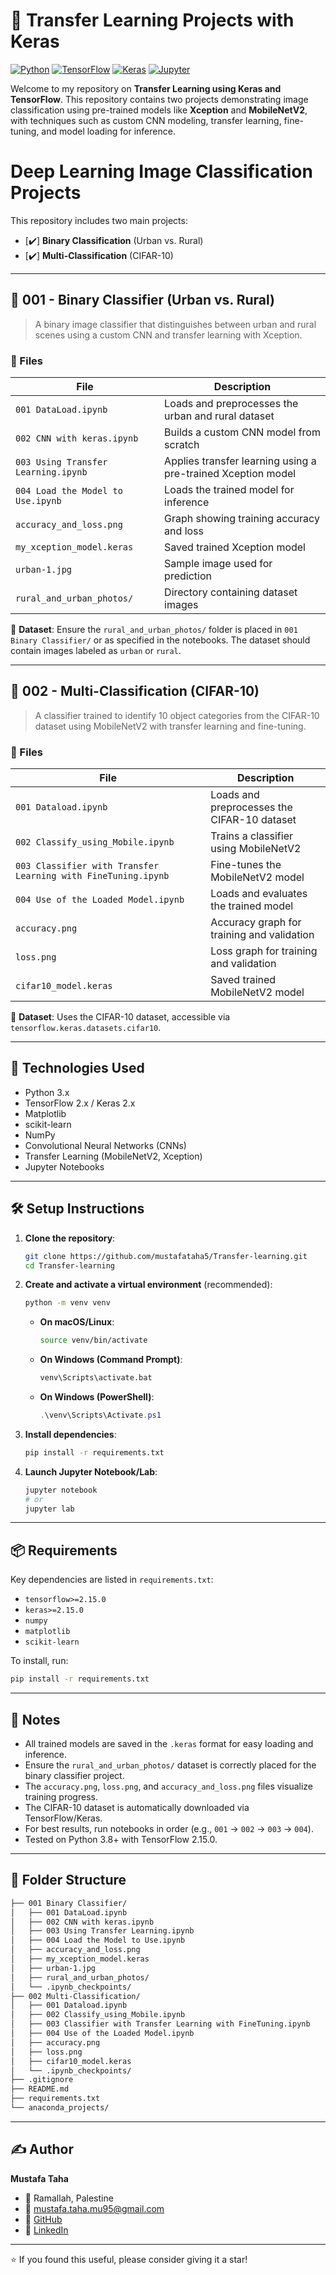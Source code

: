 # 🧠 Transfer Learning Projects with Keras

[![Python](https://img.shields.io/badge/Python-3.x-blue.svg?style=flat&logo=python&logoColor=white)](https://www.python.org/)
[![TensorFlow](https://img.shields.io/badge/TensorFlow-2.x-orange.svg?style=flat&logo=tensorflow&logoColor=white)](https://www.tensorflow.org/)
[![Keras](https://img.shields.io/badge/Keras-2.x-red.svg?style=flat&logo=keras&logoColor=white)](https://keras.io/)
[![Jupyter](https://img.shields.io/badge/Jupyter-Notebook-orange.svg?style=flat&logo=jupyter&logoColor=white)](https://jupyter.org/)

Welcome to my repository on **Transfer Learning using Keras and TensorFlow**. This repository contains two projects demonstrating image classification using pre-trained models like **Xception** and **MobileNetV2**, with techniques such as custom CNN modeling, transfer learning, fine-tuning, and model loading for inference.

# Deep Learning Image Classification Projects

This repository includes two main projects:

- [✔️] **Binary Classification** (Urban vs. Rural)
- [✔️] **Multi-Classification** (CIFAR-10)

---

## 🧠 001 - Binary Classifier (Urban vs. Rural)

> A binary image classifier that distinguishes between urban and rural scenes using a custom CNN and transfer learning with Xception.

### 📁 Files

| File | Description |
|------|-------------|
| `001 DataLoad.ipynb` | Loads and preprocesses the urban and rural dataset |
| `002 CNN with keras.ipynb` | Builds a custom CNN model from scratch |
| `003 Using Transfer Learning.ipynb` | Applies transfer learning using a pre-trained Xception model |
| `004 Load the Model to Use.ipynb` | Loads the trained model for inference |
| `accuracy_and_loss.png` | Graph showing training accuracy and loss |
| `my_xception_model.keras` | Saved trained Xception model |
| `urban-1.jpg` | Sample image used for prediction |
| `rural_and_urban_photos/` | Directory containing dataset images |

📂 **Dataset**: Ensure the `rural_and_urban_photos/` folder is placed in `001 Binary Classifier/` or as specified in the notebooks. The dataset should contain images labeled as `urban` or `rural`.

---

## 🧠 002 - Multi-Classification (CIFAR-10)

> A classifier trained to identify 10 object categories from the CIFAR-10 dataset using MobileNetV2 with transfer learning and fine-tuning.

### 📁 Files

| File | Description |
|------|-------------|
| `001 Dataload.ipynb` | Loads and preprocesses the CIFAR-10 dataset |
| `002 Classify_using_Mobile.ipynb` | Trains a classifier using MobileNetV2 |
| `003 Classifier with Transfer Learning with FineTuning.ipynb` | Fine-tunes the MobileNetV2 model |
| `004 Use of the Loaded Model.ipynb` | Loads and evaluates the trained model |
| `accuracy.png` | Accuracy graph for training and validation |
| `loss.png` | Loss graph for training and validation |
| `cifar10_model.keras` | Saved trained MobileNetV2 model |

📂 **Dataset**: Uses the CIFAR-10 dataset, accessible via `tensorflow.keras.datasets.cifar10`.

---

## 🚀 Technologies Used

- Python 3.x
- TensorFlow 2.x / Keras 2.x
- Matplotlib
- scikit-learn
- NumPy
- Convolutional Neural Networks (CNNs)
- Transfer Learning (MobileNetV2, Xception)
- Jupyter Notebooks

---

## 🛠️ Setup Instructions

1. **Clone the repository**:
    ```bash
    git clone https://github.com/mustafataha5/Transfer-learning.git
    cd Transfer-learning
    ```

2. **Create and activate a virtual environment** (recommended):
    ```bash
    python -m venv venv
    ```
    - **On macOS/Linux**:
        ```bash
        source venv/bin/activate
        ```
    - **On Windows (Command Prompt)**:
        ```cmd
        venv\Scripts\activate.bat
        ```
    - **On Windows (PowerShell)**:
        ```powershell
        .\venv\Scripts\Activate.ps1
        ```

3. **Install dependencies**:
    ```bash
    pip install -r requirements.txt
    ```

4. **Launch Jupyter Notebook/Lab**:
    ```bash
    jupyter notebook
    # or
    jupyter lab
    ```

---

## 📦 Requirements

Key dependencies are listed in `requirements.txt`:
- `tensorflow>=2.15.0`
- `keras>=2.15.0`
- `numpy`
- `matplotlib`
- `scikit-learn`

To install, run:
```bash
pip install -r requirements.txt
```

---

## 📌 Notes

- All trained models are saved in the `.keras` format for easy loading and inference.
- Ensure the `rural_and_urban_photos/` dataset is correctly placed for the binary classifier project.
- The `accuracy.png`, `loss.png`, and `accuracy_and_loss.png` files visualize training progress.
- The CIFAR-10 dataset is automatically downloaded via TensorFlow/Keras.
- For best results, run notebooks in order (e.g., `001` → `002` → `003` → `004`).
- Tested on Python 3.8+ with TensorFlow 2.15.0.

---

## 📂 Folder Structure

```bash
├── 001 Binary Classifier/
│   ├── 001 DataLoad.ipynb
│   ├── 002 CNN with keras.ipynb
│   ├── 003 Using Transfer Learning.ipynb
│   ├── 004 Load the Model to Use.ipynb
│   ├── accuracy_and_loss.png
│   ├── my_xception_model.keras
│   ├── urban-1.jpg
│   ├── rural_and_urban_photos/
│   └── .ipynb_checkpoints/
├── 002 Multi-Classification/
│   ├── 001 Dataload.ipynb
│   ├── 002 Classify_using_Mobile.ipynb
│   ├── 003 Classifier with Transfer Learning with FineTuning.ipynb
│   ├── 004 Use of the Loaded Model.ipynb
│   ├── accuracy.png
│   ├── loss.png
│   ├── cifar10_model.keras
│   └── .ipynb_checkpoints/
├── .gitignore
├── README.md
├── requirements.txt
└── anaconda_projects/
```

---

## ✍️ Author

**Mustafa Taha**
- 📍 Ramallah, Palestine
- 📧 mustafa.taha.mu95@gmail.com
- 🔗 [GitHub](https://github.com/mustafataha5)
- 🔗 [LinkedIn](https://linkedin.com/in/mustafa-taha-3b87771b4/)

---

⭐️ If you found this useful, please consider giving it a star!